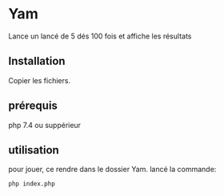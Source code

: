 # Yam
Lance un lancé de 5 dés 100 fois et affiche les résultats

## Installation
Copier les fichiers.

## prérequis
php 7.4 ou suppérieur

## utilisation
pour jouer, ce rendre dans le dossier Yam.
lancé la commande:

```bash
php index.php
```
